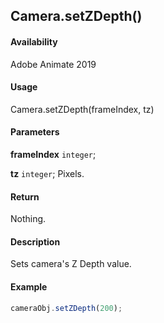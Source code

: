 ## Camera.setZDepth()

#### Availability

Adobe Animate 2019

#### Usage

Camera.setZDepth(frameIndex, tz)

#### Parameters

**frameIndex** `integer`;

**tz** `integer`; Pixels.

#### Return

Nothing.

#### Description

Sets camera's Z Depth value.

#### Example

```javascript
cameraObj.setZDepth(200);
```
